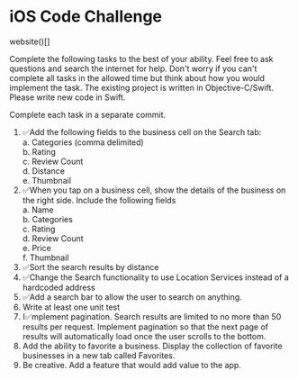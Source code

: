 # iOS Code Challenge
website()[]

Complete the following tasks to the best of your ability. Feel free to ask questions and search the internet for help. Don't worry if you can't complete all tasks in the allowed time but think about how you would implement the task. The existing project is written in Objective-C/Swift. Please write new code in Swift.

Complete each task in a separate commit.

1. ✅Add the following fields to the business cell on the Search tab:  
    a. Categories (comma delimited)  
    b. Rating  
    c. Review Count  
    d. Distance  
    e. Thumbnail  
2. ✅When you tap on a business cell, show the details of the business on the right side.  Include the following fields  
    a. Name  
    b. Categories  
    c. Rating  
    d. Review Count  
    e. Price  
    f. Thumbnail  
3. ✅Sort the search results by distance
4. ✅Change the Search functionality to use Location Services instead of a hardcoded address
5. ✅Add a search bar to allow the user to search on anything.
6. Write at least one unit test
7. I✅mplement pagination.  Search results are limited to no more than 50 results per request.  Implement pagination so that the next page of results will automatically load once the user scrolls to the bottom.
8. Add the ability to favorite a business.  Display the collection of favorite businesses in a new tab called Favorites.
9. Be creative.  Add a feature that would add value to the app.
